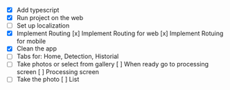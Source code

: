 - [x] Add typescript
- [x] Run project on the web
- [ ] Set up localization
- [x] Implement Routing
      [x] Implement Routing for web
      [x] Implement Rotuing for mobile
- [x] Clean the app
- [ ] Tabs for: Home, Detection, Historial
- [ ] Take photos or select from gallery
      [ ] When ready go to processing screen
      [ ] Processing screen
- [ ] Take the photo
      [ ] List
